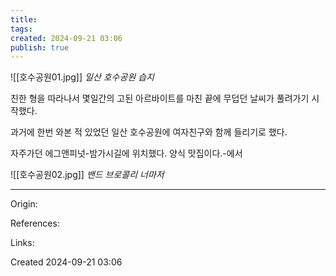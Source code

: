 ```yaml
---
title: 
tags: 
created: 2024-09-21 03:06
publish: true
---
```

![[호수공원01.jpg]]
_일산 호수공원 습지_

친한 형을 따라나서 몇일간의 고된 아르바이트를 마친 끝에 무덥던 날씨가 풀려가기 시작했다. 

과거에 한번 와본 적 있었던 일산 호수공원에 여자친구와 함께 들리기로 했다.

자주가던 에그앤피넛-밤가시길에 위치했다. 양식 맛집이다.-에서

![[호수공원02.jpg]]
_밴드 브로콜리 너마저_

---
Origin: 

References: 

Links: 

Created 2024-09-21 03:06